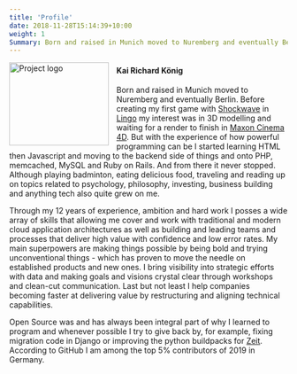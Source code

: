 ```yaml
---
title: 'Profile'
date: 2018-11-28T15:14:39+10:00
weight: 1
Summary: Born and raised in Munich moved to Nuremberg and eventually Berlin. Before creating my first game with Shockwave in Lingo my interest was in 3D modelling and waiting for a render to finish in Maxon Cinema 4D. But with the experience of how powerful programming can be I started learning HTML then Javascript and moving to the backend side of things and onto PHP, memcached, MySQL and Ruby on Rails. And from there it never stopped.
---
```


<img src="/images/head2.jpg" alt="Project logo" height="150" width="180" style="float:left; padding: 0em 1em 0 0"></a>

#### Kai Richard König
Born and raised in Munich moved to Nuremberg and eventually Berlin. Before creating my first game with [Shockwave](https://en.wikipedia.org/wiki/Adobe_Shockwave_Player) in [Lingo](https://en.wikipedia.org/wiki/Lingo_(programming_language)) my interest was in 3D modelling and waiting for a render to finish in [Maxon Cinema 4D](https://en.wikipedia.org/wiki/Cinema_4D). But with the experience of how powerful programming can be I started learning HTML then Javascript and moving to the backend side of things and onto PHP, memcached, MySQL and Ruby on Rails. And from there it never stopped. Although playing badminton, eating delicious food, traveling and reading up on topics related to psychology, philosophy, investing, business building and anything tech also quite grew on me.

Through my 12 years of experience, ambition and hard work I posses a wide array of skills that allowing me cover and work with traditional and modern cloud application architectures as well as building and leading teams and processes that deliver high value with confidence and low error rates. My main superpowers are making things possible by being bold and trying unconventional things - which has proven to move the needle on established products and new ones. I bring visibility into strategic efforts with data and making goals and visions crystal clear through workshops and clean-cut communication. Last but not least I help companies becoming faster at delivering value by restructuring and aligning technical capabilities.

Open Source was and has always been integral part of why I learned to program and whenever possible I try to give back by, for example, fixing migration code in Django or improving the python buildpacks for [Zeit](https://github.com/zeit/). According to GitHub I am among the top 5% contributors of 2019 in Germany.
